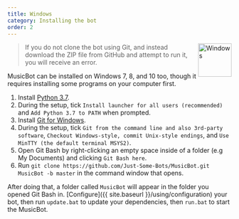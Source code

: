 ```yaml
---
title: Windows
category: Installing the bot
order: 2
---
```


<img class="doc-img" src="{{ site.baseurl }}/images/windows.png" alt="Windows" style="width: 75px; float: right;"/>

> If you do not clone the bot using Git, and instead download the ZIP file from GitHub and attempt to run it, you will receive an error.

MusicBot can be installed on Windows 7, 8, and 10 too, though it requires installing some programs on your computer first.

1. Install [Python 3.7](https://www.python.org/ftp/python/3.7.0/python-3.7.0.exe).
2. During the setup, tick `Install launcher for all users (recommended)` and `Add Python 3.7 to PATH` when prompted.
3. Install [Git for Windows](http://gitforwindows.org/).
4. During the setup, tick `Git from the command line and also 3rd-party software`, `Checkout Windows-style, commit Unix-style endings`, and `Use MinTTY (the default terminal MSYS2)`.
5. Open Git Bash by right-clicking an empty space inside of a folder (e.g My Documents) and clicking `Git Bash here`.
6. Run `git clone https://github.com/Just-Some-Bots/MusicBot.git MusicBot -b master` in the command window that opens.


After doing that, a folder called `MusicBot` will appear in the folder you opened Git Bash in. [Configure]({{ site.baseurl }}/using/configuration) your bot, then run `update.bat` to update your dependencies, then `run.bat` to start the MusicBot.
